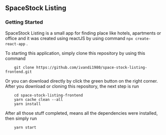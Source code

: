 ## SpaceStock Listing

### Getting Started

SpaceStock Listing is a small app for finding place like hotels, apartments or office and it was created using reactJS by using command `npx create-react-app` .

To starting this application, simply clone this repository by using this command

```
    git clone https://github.com/ivandi1980/space-stock-listing-frontend.git

```

Or you can download directly by click the green button on the right corner.
After you download or cloning this repository, the next step is run

```
    cd space-stock-listing-frontend
    yarn cache clean --all
    yarn install
```

After all those stuff completed, means all the dependencies were installed, then simply run

```
    yarn start
```
